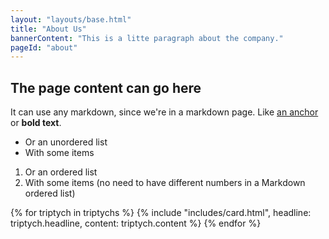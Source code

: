 ```yaml
---
layout: "layouts/base.html"
title: "About Us"
bannerContent: "This is a litte paragraph about the company."
pageId: "about"
---
```


## The page content can go here

It can use any markdown, since we're in a markdown page. Like [an
anchor](https://packtpub.com) or **bold text**.

* Or an unordered list
* With some items

1. Or an ordered list
1. With some items (no need to have different numbers in a
Markdown ordered list)

<section class="triptych">
  {% for triptych in triptychs %}
    {% include "includes/card.html", headline: triptych.headline, content: triptych.content %}
  {% endfor %}
</section>

